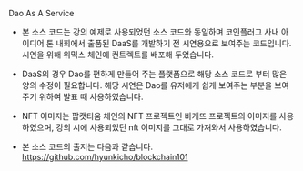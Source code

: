 Dao As A Service

* 본 소스 코드는 강의 예제로 사용되었던 소스 코드와 동일하며 코인플러그 사내 아이디어 톤 내회에서 출품된 DaaS를 개발하기 전 시연용으로 보여주는 코드입니다.
 시연을 위해 위믹스 체인에 컨트렉트를 배포해 두었습니다.

* DaaS의 경우 Dao를 편하게 만들어 주는 플랫폼으로 해당 소스 코드로 부터 많은 양의 수정이 필요합니다. 해당 시연은 Dao를 유저에게 쉽게 보여주는 부분을 보여주기 위하여 발표 때 사용하였습니다.

* NFT 이미지는 팝캣티움 체인의 NFT 프로젝트인 바게뜨 프로젝트의 이미지를 사용하였으며, 강의 시에 사용되었던 nft 이미지를 그대로 가져와서 사용하였습니다.

* 본 소스 코드의 출저는 다음과 같습니다. 
  https://github.com/hyunkicho/blockchain101